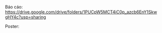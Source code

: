 Báo cáo: https://drive.google.com/drive/folders/1PUCpW5MCT4iC0p_azcb6EnY1SkwgHY4c?usp=sharing

Poster:
